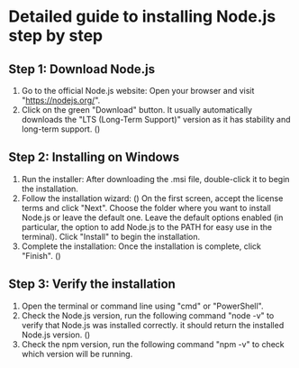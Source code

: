 # Detailed guide to installing Node.js step by step

## Step 1: Download Node.js
1. Go to the official Node.js website: Open your browser and visit "https://nodejs.org/".
2. Click on the green "Download" button. It usually automatically downloads the "LTS (Long-Term Support)" version as it has stability and long-term support.
   ()
## Step 2: Installing on Windows
1. Run the installer: After downloading the .msi file, double-click it to begin the installation.
2. Follow the installation wizard:
()
On the first screen, accept the license terms and click "Next".
Choose the folder where you want to install Node.js or leave the default one.
Leave the default options enabled (in particular, the option to add Node.js to the PATH for easy use in the terminal).
Click "Install" to begin the installation.
3. Complete the installation: Once the installation is complete, click "Finish".
()
## Step 3: Verify the installation
1. Open the terminal or command line using "cmd" or "PowerShell".
2. Check the Node.js version, run the following command "node -v" to verify that Node.js was installed correctly. it should return the installed Node.js version.
   ()
3. Check the npm version, run the following command "npm -v" to check which version will be running.



